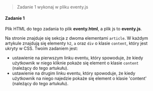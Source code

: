 > Zadanie 1 wykonaj w pliku eventy.js

#### Zadanie 1

Plik HTML do tego zadania to plik **eventy.html**, a plik js to **eventy.js**.

Na stronie znajduje się sekcja z dwoma elementami ```article```.
W każdym artykule znajdują się elementy `h2`, `a` oraz `div` o klasie `content`, który jest ukryty w CSS.
Twoim zadaniem jest:
* ustawienie na pierwszym linku eventu, który spowoduje, że kiedy użytkownik w niego kliknie pokaże się element o klasie `content` (należący do tego artukułu).
* ustawienie na drugim linku eventu, który spowoduje, że kiedy użytkownik na niego najedzie pokaże się element o klasie 'content'
(należący do tego artukułu).
